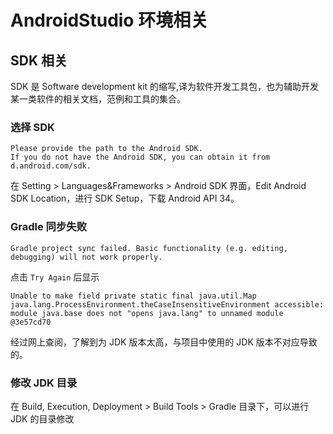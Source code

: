 # AndroidStudio 环境相关

## SDK 相关

SDK 是 Software development kit 的缩写,译为软件开发工具包，也为辅助开发某一类软件的相关文档，范例和工具的集合。

### 选择 SDK

```
Please provide the path to the Android SDK.
If you do not have the Android SDK, you can obtain it from d.android.com/sdk.
```

在 Setting > Languages&Frameworks > Android SDK 界面，Edit Android SDK Location，进行 SDK Setup，下载 Android API 34。

### Gradle 同步失败

```
Gradle project sync failed. Basic functionality (e.g. editing, debugging) will not work properly. 
```

点击 `Try Again` 后显示

```
Unable to make field private static final java.util.Map java.lang.ProcessEnvironment.theCaseInsensitiveEnvironment accessible: module java.base does not "opens java.lang" to unnamed module @3e57cd70
```

经过网上查阅，了解到为 JDK 版本太高，与项目中使用的 JDK 版本不对应导致的。

### 修改 JDK 目录

在 Build, Execution, Deployment > Build Tools > Gradle 目录下，可以进行 JDK 的目录修改

